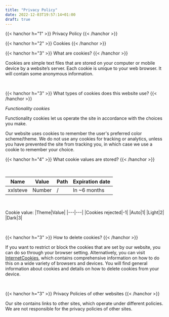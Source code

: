 ```yaml
---
title: "Privacy Policy"
date: 2022-12-03T19:57:14+01:00
draft: true
---
```


{{< hanchor h="1" >}}
Privacy Policy
{{< /hanchor >}}

{{< hanchor h="2" >}}
Cookies
{{< /hanchor >}}

{{< hanchor h="3" >}}
What are cookies?
{{< /hanchor >}}

Cookies are simple text files that are stored on your computer or mobile device by a website’s
server. Each cookie is unique to your web browser. It will contain some anonymous information.

&nbsp;

{{< hanchor h="3" >}}
What types of cookies does this website use?
{{< /hanchor >}}

*Functionality cookies*

Functionality cookies let us operate the site in accordance with the choices you make.

Our website uses cookies to remember the user's preferred color scheme/theme. We do not use any cookies for tracking or analytics, unless you have prevented the site from tracking you, in which case we use a cookie to remember your choice.

{{< hanchor h="4" >}}
What cookie values are stored?
{{< /hanchor >}}

&nbsp;

|Name|Value|Path|Expiration date|
|---|---|---|---|
|xxlsteve|Number|/|In ~6 months|

&nbsp;

Cookie value:
|Theme|Value|
|---|---|
|Cookies rejected|-1|
|Auto|1|
|Light|2|
|Dark|3|

&nbsp;

{{< hanchor h="3" >}}
How to delete cookies?
{{< /hanchor >}}

If you want to restrict or block the cookies that are set by our website, you can do so through
your browser setting. Alternatively, you can visit [InternetCookies](https://www.internetcookies.com), which contains
comprehensive information on how to do this on a wide variety of browsers and devices. You
will find general information about cookies and details on how to delete cookies from your
device.

&nbsp;

{{< hanchor h="3" >}}
Privacy Policies of other websites
{{< /hanchor >}}

Our site contains links to other sites, which operate under different policies. We are not responsible for the privacy policies of other sites.